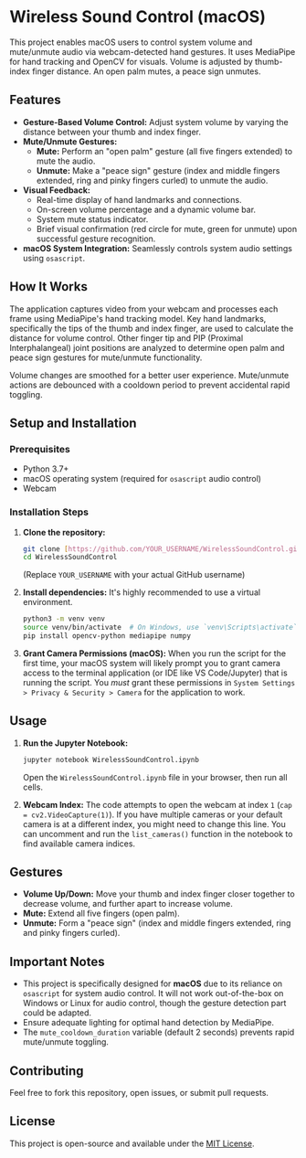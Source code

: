 # Wireless Sound Control (macOS)
This project enables macOS users to control system volume and mute/unmute audio via webcam-detected hand gestures. It uses MediaPipe for hand tracking and OpenCV for visuals. Volume is adjusted by thumb-index finger distance. An open palm mutes, a peace sign unmutes. 

## Features

* **Gesture-Based Volume Control:** Adjust system volume by varying the distance between your thumb and index finger.
* **Mute/Unmute Gestures:**
    * **Mute:** Perform an "open palm" gesture (all five fingers extended) to mute the audio.
    * **Unmute:** Make a "peace sign" gesture (index and middle fingers extended, ring and pinky fingers curled) to unmute the audio.
* **Visual Feedback:**
    * Real-time display of hand landmarks and connections.
    * On-screen volume percentage and a dynamic volume bar.
    * System mute status indicator.
    * Brief visual confirmation (red circle for mute, green for unmute) upon successful gesture recognition.
* **macOS System Integration:** Seamlessly controls system audio settings using `osascript`.

## How It Works

The application captures video from your webcam and processes each frame using MediaPipe's hand tracking model. Key hand landmarks, specifically the tips of the thumb and index finger, are used to calculate the distance for volume control. Other finger tip and PIP (Proximal Interphalangeal) joint positions are analyzed to determine open palm and peace sign gestures for mute/unmute functionality.

Volume changes are smoothed for a better user experience. Mute/unmute actions are debounced with a cooldown period to prevent accidental rapid toggling.

## Setup and Installation

### Prerequisites

* Python 3.7+
* macOS operating system (required for `osascript` audio control)
* Webcam

### Installation Steps

1.  **Clone the repository:**
    ```bash
    git clone [https://github.com/YOUR_USERNAME/WirelessSoundControl.git](https://github.com/YOUR_USERNAME/WirelessSoundControl.git)
    cd WirelessSoundControl
    ```
    (Replace `YOUR_USERNAME` with your actual GitHub username)

2.  **Install dependencies:**
    It's highly recommended to use a virtual environment.
    ```bash
    python3 -m venv venv
    source venv/bin/activate  # On Windows, use `venv\Scripts\activate`
    pip install opencv-python mediapipe numpy
    ```

3.  **Grant Camera Permissions (macOS):**
    When you run the script for the first time, your macOS system will likely prompt you to grant camera access to the terminal application (or IDE like VS Code/Jupyter) that is running the script. You *must* grant these permissions in `System Settings > Privacy & Security > Camera` for the application to work.

## Usage

1.  **Run the Jupyter Notebook:**
    ```bash
    jupyter notebook WirelessSoundControl.ipynb
    ```
    Open the `WirelessSoundControl.ipynb` file in your browser, then run all cells.

2.  **Webcam Index:** The code attempts to open the webcam at index `1` (`cap = cv2.VideoCapture(1)`). If you have multiple cameras or your default camera is at a different index, you might need to change this line. You can uncomment and run the `list_cameras()` function in the notebook to find available camera indices.

## Gestures

* **Volume Up/Down:** Move your thumb and index finger closer together to decrease volume, and further apart to increase volume.
* **Mute:** Extend all five fingers (open palm).
* **Unmute:** Form a "peace sign" (index and middle fingers extended, ring and pinky fingers curled).

## Important Notes

* This project is specifically designed for **macOS** due to its reliance on `osascript` for system audio control. It will not work out-of-the-box on Windows or Linux for audio control, though the gesture detection part could be adapted.
* Ensure adequate lighting for optimal hand detection by MediaPipe.
* The `mute_cooldown_duration` variable (default 2 seconds) prevents rapid mute/unmute toggling.

## Contributing

Feel free to fork this repository, open issues, or submit pull requests.

## License

This project is open-source and available under the [MIT License](LICENSE).
